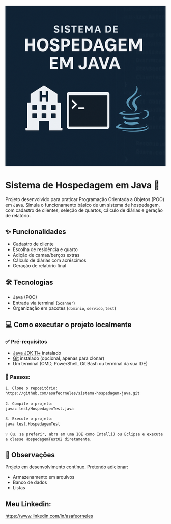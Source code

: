 ![Capa do Projeto](./capa.png)

# Sistema de Hospedagem em Java 🏨

Projeto desenvolvido para praticar Programação Orientada a Objetos (POO) em Java. Simula o funcionamento básico de um sistema de hospedagem, com cadastro de clientes, seleção de quartos, cálculo de diárias e geração de relatório.

## ✨ Funcionalidades

- Cadastro de cliente
- Escolha de residência e quarto
- Adição de camas/berços extras
- Cálculo de diárias com acréscimos
- Geração de relatório final

## 🛠️ Tecnologias

- Java (POO)
- Entrada via terminal (`Scanner`)
- Organização em pacotes (`dominio`, `servico`, `test`)

## 💻 Como executar o projeto localmente

### ✅ Pré-requisitos

- [Java JDK 11+](https://www.oracle.com/java/technologies/javase-downloads.html) instalado
- [Git](https://git-scm.com/) instalado (opcional, apenas para clonar)
- Um terminal (CMD, PowerShell, Git Bash ou terminal da sua IDE)

### 🔧 Passos:

```
1. Clone o repositório:
https://github.com/asafeorneles/sistema-hospedagem-java.git

2. Compile o projeto:
javac test/HospedagemTest.java

3. Execute o projeto:
java test.HospedagemTest

💡 Ou, se preferir, abra em uma IDE como IntelliJ ou Eclipse e execute a classe HospedagemTest02 diretamente.
```

## 📌 Observações

Projeto em desenvolvimento contínuo. Pretendo adicionar:
- Armazenamento em arquivos
- Banco de dados
- Listas

## Meu Linkedin:
https://www.linkedin.com/in/asafeorneles
